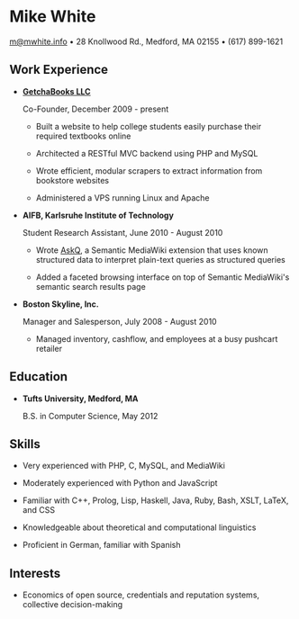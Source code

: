 Mike White
==========

m@mwhite.info • 28 Knollwood Rd., Medford, MA 02155 • (617) 899-1621

Work Experience
---------------

*   **[GetchaBooks LLC][1]**

    Co-Founder, December 2009 - present

    -   Built a website to help college students easily purchase their required
        textbooks online

    -   Architected a RESTful MVC backend using PHP and MySQL

    -   Wrote efficient, modular scrapers to extract information from bookstore
        websites

    -   Administered a VPS running Linux and Apache

*   **AIFB, Karlsruhe Institute of Technology**

    Student Research Assistant, June 2010 - August 2010

    -   Wrote [AskQ][2], a Semantic MediaWiki extension that uses known
        structured data to interpret plain-text queries as structured queries

    -   Added a faceted browsing interface on top of Semantic MediaWiki's semantic
        search results page

*   **Boston Skyline, Inc.**

    Manager and Salesperson, July 2008 - August 2010

    -   Managed inventory, cashflow, and employees at a busy pushcart retailer

 [1]: http://www.getchbooks.com
 [2]: http://www.mediawiki.org/wiki/Extension:AskQ

Education
---------

*   **Tufts University, Medford, MA**

    B.S. in Computer Science, May 2012

Skills
------

*   Very experienced with PHP, C, MySQL, and MediaWiki

*   Moderately experienced with Python and JavaScript

*   Familiar with C++, Prolog, Lisp, Haskell, Java, Ruby, Bash, XSLT, LaTeX, and CSS

*   Knowledgeable about theoretical and computational linguistics

*   Proficient in German, familiar with Spanish

Interests
---------

*   Economics of open source, credentials and reputation systems, collective
    decision-making
